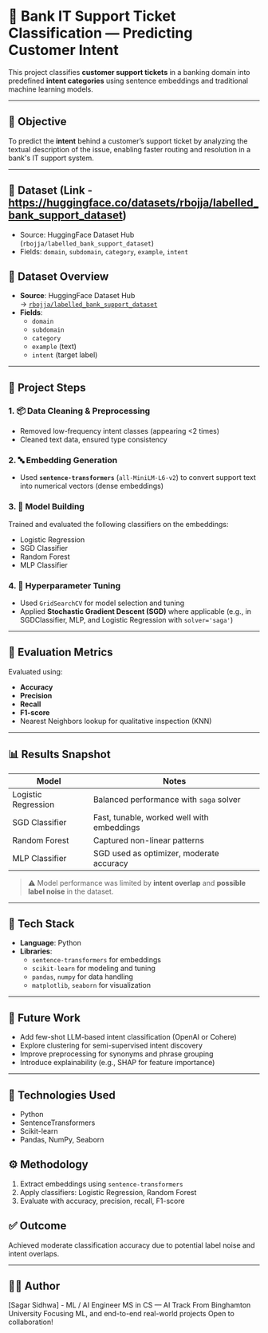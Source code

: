# 🏦 Bank IT Support Ticket Classification — Predicting Customer Intent

This project classifies **customer support tickets** in a banking domain into predefined **intent categories** using sentence embeddings and traditional machine learning models.

---

## 🧠 Objective

To predict the **intent** behind a customer’s support ticket by analyzing the textual description of the issue, enabling faster routing and resolution in a bank's IT support system.

---

## 📁 Dataset (Link - https://huggingface.co/datasets/rbojja/labelled_bank_support_dataset)
- Source: HuggingFace Dataset Hub (`rbojja/labelled_bank_support_dataset`)
- Fields: `domain`, `subdomain`, `category`, `example`, `intent`

## 📁 Dataset Overview

- **Source**: HuggingFace Dataset Hub  
  → [`rbojja/labelled_bank_support_dataset`](https://huggingface.co/datasets/rbojja/labelled_bank_support_dataset)
- **Fields**:
  - `domain`
  - `subdomain`
  - `category`
  - `example` (text)
  - `intent` (target label)

---

## 🧱 Project Steps

### 1. 📦 Data Cleaning & Preprocessing
- Removed low-frequency intent classes (appearing <2 times)
- Cleaned text data, ensured type consistency

### 2. 🔤 Embedding Generation
- Used **`sentence-transformers`** (`all-MiniLM-L6-v2`) to convert support text into numerical vectors (dense embeddings)

### 3. 🤖 Model Building
Trained and evaluated the following classifiers on the embeddings:
- Logistic Regression
- SGD Classifier
- Random Forest
- MLP Classifier

### 4. 🔧 Hyperparameter Tuning
- Used `GridSearchCV` for model selection and tuning
- Applied **Stochastic Gradient Descent (SGD)** where applicable (e.g., in SGDClassifier, MLP, and Logistic Regression with `solver='saga'`)

---

## 🧪 Evaluation Metrics

Evaluated using:
- **Accuracy**
- **Precision**
- **Recall**
- **F1-score**
- Nearest Neighbors lookup for qualitative inspection (KNN)

---

## 📊 Results Snapshot

| Model              | Notes                                      |
|-------------------|---------------------------------------------|
| Logistic Regression | Balanced performance with `saga` solver  |
| SGD Classifier     | Fast, tunable, worked well with embeddings |
| Random Forest      | Captured non-linear patterns               |
| MLP Classifier     | SGD used as optimizer, moderate accuracy   |

> ⚠️ Model performance was limited by **intent overlap** and **possible label noise** in the dataset.

---

## 📌 Tech Stack

- **Language**: Python  
- **Libraries**:  
  - `sentence-transformers` for embeddings  
  - `scikit-learn` for modeling and tuning  
  - `pandas`, `numpy` for data handling  
  - `matplotlib`, `seaborn` for visualization  

---

## 🚀 Future Work

- Add few-shot LLM-based intent classification (OpenAI or Cohere)
- Explore clustering for semi-supervised intent discovery
- Improve preprocessing for synonyms and phrase grouping
- Introduce explainability (e.g., SHAP for feature importance)

---

## 🔧 Technologies Used
- Python
- SentenceTransformers
- Scikit-learn
- Pandas, NumPy, Seaborn

## ⚙️ Methodology
1. Extract embeddings using `sentence-transformers`
2. Apply classifiers: Logistic Regression, Random Forest
3. Evaluate with accuracy, precision, recall, F1-score

## ✅ Outcome
Achieved moderate classification accuracy due to potential label noise and intent overlaps.

---

## 👨‍💻 Author

[Sagar Sidhwa] - 
ML / AI Engineer
MS in CS — AI Track  From Binghamton University 
Focusing ML, and end-to-end real-world projects 
Open to collaboration!
